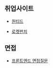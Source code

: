 ## 취업사이트

* [원티드](http://wanted.co.kr)

* [로켓펀치](https://www.rocketpunch.com)


## 면접

* [프론트엔드 면접질문](https://velog.io/@honeysuckle/%EC%8B%A0%EC%9E%85-%ED%94%84%EB%A1%A0%ED%8A%B8%EC%97%94%EB%93%9C-%EB%A9%B4%EC%A0%91-%EC%A7%88%EB%AC%B8-%EB%AA%A8%EC%9D%8C)
